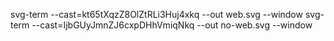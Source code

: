 svg-term --cast=kt65tXqzZ8OlZtRLi3Huj4xkq --out web.svg --window
svg-term --cast=IjbGUyJmnZJ6cxpDHhVmiqNkq --out no-web.svg --window